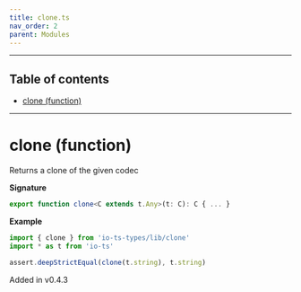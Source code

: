 ```yaml
---
title: clone.ts
nav_order: 2
parent: Modules
---
```


---

<h2 class="text-delta">Table of contents</h2>

- [clone (function)](#clone-function)

---

# clone (function)

Returns a clone of the given codec

**Signature**

```ts
export function clone<C extends t.Any>(t: C): C { ... }
```

**Example**

```ts
import { clone } from 'io-ts-types/lib/clone'
import * as t from 'io-ts'

assert.deepStrictEqual(clone(t.string), t.string)
```

Added in v0.4.3

